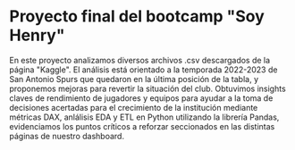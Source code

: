 # Proyecto final del bootcamp "Soy Henry"
En este proyecto analizamos diversos archivos .csv descargados de la página "Kaggle".
El análisis está orientado a la temporada 2022-2023 de San Antonio Spurs que quedaron en la última posición de la tabla, y proponemos mejoras para revertir la situación del club.
Obtuvimos insights claves de rendimiento de jugadores y equipos para ayudar a la toma de decisiones acertadas para el crecimiento de la institución mediante métricas DAX, anlálisis EDA y ETL en Python utilizando la librería Pandas, evidenciamos los puntos críticos a reforzar seccionados en las distintas páginas de nuestro dashboard.

